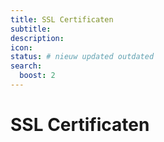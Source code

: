 ```yaml
---
title: SSL Certificaten
subtitle:  
description: 
icon: 
status: # nieuw updated outdated
search:
  boost: 2 
---
```


# SSL Certificaten